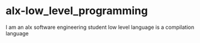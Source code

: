 # alx-low_level_programming
I am an alx software engineering student
low level language is a compilation language
